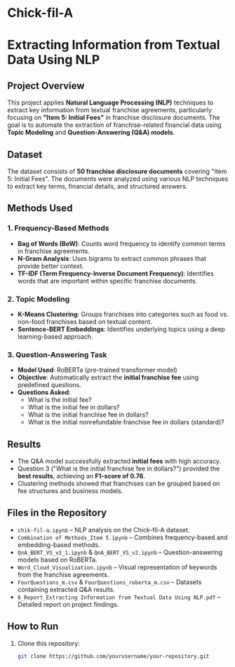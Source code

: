 # Chick-fil-A

# Extracting Information from Textual Data Using NLP

## Project Overview
This project applies **Natural Language Processing (NLP)** techniques to extract key information from textual franchise agreements, particularly focusing on **"Item 5: Initial Fees"** in franchise disclosure documents. The goal is to automate the extraction of franchise-related financial data using **Topic Modeling** and **Question-Answering (Q&A) models**.


## Dataset
The dataset consists of **50 franchise disclosure documents** covering "Item 5: Initial Fees". The documents were analyzed using various NLP techniques to extract key terms, financial details, and structured answers.

## Methods Used
### 1. **Frequency-Based Methods**
- **Bag of Words (BoW)**: Counts word frequency to identify common terms in franchise agreements.
- **N-Gram Analysis**: Uses bigrams to extract common phrases that provide better context.
- **TF-IDF (Term Frequency-Inverse Document Frequency)**: Identifies words that are important within specific franchise documents.

### 2. **Topic Modeling**
- **K-Means Clustering**: Groups franchises into categories such as food vs. non-food franchises based on textual content.
- **Sentence-BERT Embeddings**: Identifies underlying topics using a deep learning-based approach.

### 3. **Question-Answering Task**
- **Model Used**: RoBERTa (pre-trained transformer model)
- **Objective**: Automatically extract the **initial franchise fee** using predefined questions.
- **Questions Asked**:
  - What is the initial fee?
  - What is the initial fee in dollars?
  - What is the initial franchise fee in dollars?
  - What is the initial nonrefundable franchise fee in dollars (standard)?

## Results
- The Q&A model successfully extracted **initial fees** with high accuracy.
- Question 3 ("What is the initial franchise fee in dollars?") provided the **best results**, achieving an **F1-score of 0.76**.
- Clustering methods showed that franchises can be grouped based on fee structures and business models.

## Files in the Repository
- `chik-fil-a.ipynb` – NLP analysis on the Chick-fil-A dataset.
- `Combination of Methods_Item 5.ipynb` – Combines frequency-based and embedding-based methods.
- `QnA_BERT_VS_v1_1.ipynb` & `QnA_BERT_VS_v2.ipynb` – Question-answering models based on RoBERTa.
- `Word_Cloud_Visualization.ipynb` – Visual representation of keywords from the franchise agreements.
- `FourQuestions_m.csv` & `FourQuestions_roberta_m.csv` – Datasets containing extracted Q&A results.
- `6_Report_Extracting Information from Textual Data Using NLP.pdf` – Detailed report on project findings.


## How to Run
1. Clone this repository:
   ```bash
   git clone https://github.com/yourusername/your-repository.git
